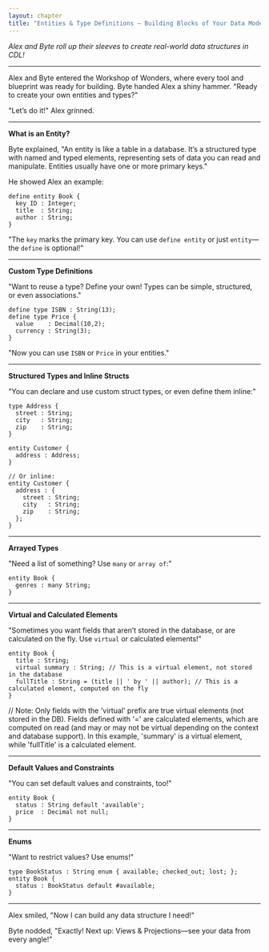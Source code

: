 ```yaml
---
layout: chapter
title: "Entities & Type Definitions — Building Blocks of Your Data Model"
---
```


*Alex and Byte roll up their sleeves to create real-world data structures in CDL!*

---

Alex and Byte entered the Workshop of Wonders, where every tool and blueprint was ready for building. Byte handed Alex a shiny hammer. "Ready to create your own entities and types?"

"Let’s do it!" Alex grinned.

---

**What is an Entity?**

Byte explained, "An entity is like a table in a database. It’s a structured type with named and typed elements, representing sets of data you can read and manipulate. Entities usually have one or more primary keys."

He showed Alex an example:

```cds
define entity Book {
  key ID : Integer;
  title  : String;
  author : String;
}
```

"The `key` marks the primary key. You can use `define entity` or just `entity`—the `define` is optional!"

---

**Custom Type Definitions**

"Want to reuse a type? Define your own! Types can be simple, structured, or even associations."

```cds
define type ISBN : String(13);
define type Price {
  value    : Decimal(10,2);
  currency : String(3);
}
```

"Now you can use `ISBN` or `Price` in your entities."

---

**Structured Types and Inline Structs**

"You can declare and use custom struct types, or even define them inline:"

```cds
type Address {
  street : String;
  city   : String;
  zip    : String;
}

entity Customer {
  address : Address;
}

// Or inline:
entity Customer {
  address : {
    street : String;
    city   : String;
    zip    : String;
  };
}
```

---

**Arrayed Types**

"Need a list of something? Use `many` or `array of`:"

```cds
entity Book {
  genres : many String;
}
```

---

**Virtual and Calculated Elements**

"Sometimes you want fields that aren’t stored in the database, or are calculated on the fly. Use `virtual` or calculated elements!"

```cds
entity Book {
  title : String;
  virtual summary : String; // This is a virtual element, not stored in the database
  fullTitle : String = (title || ' by ' || author); // This is a calculated element, computed on the fly
}
```

// Note: Only fields with the 'virtual' prefix are true virtual elements (not stored in the DB). Fields defined with '=' are calculated elements, which are computed on read (and may or may not be virtual depending on the context and database support). In this example, 'summary' is a virtual element, while 'fullTitle' is a calculated element.

---

**Default Values and Constraints**

"You can set default values and constraints, too!"

```cds
entity Book {
  status : String default 'available';
  price  : Decimal not null;
}
```

---

**Enums**

"Want to restrict values? Use enums!"

```cds
type BookStatus : String enum { available; checked_out; lost; };
entity Book {
  status : BookStatus default #available;
}
```

---

Alex smiled, "Now I can build any data structure I need!"

Byte nodded, "Exactly! Next up: Views & Projections—see your data from every angle!"

